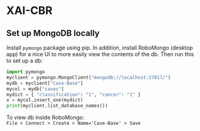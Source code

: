 # XAI-CBR

## Set up MongoDB locally

Install `pymongo` package using pip. In addition, install RoboMongo (desktop app) for a nice UI to more easily view the contents of the db. Then run this to set up a db:
```python
import pymongo
myclient = pymongo.MongoClient("mongodb://localhost:27017/")
mydb = myclient["Case-Base"]
mycol = mydb["cases"]
mydict = { "classification": "1", "cancer": "1" }
x = mycol.insert_one(mydict)
print(myclient.list_database_names())
```

To view db inside RoboMongo:  
`File > Connect > Create > Name='Case-Base' > Save`